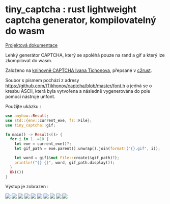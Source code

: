 # tiny_captcha : rust lightweight captcha generator, kompilovatelný do wasm

[Projektová dokumentace](https://docs.rs/tiny_captcha)

Lehký generátor CAPTCHA, který se spoléhá pouze na rand a gif a který lze zkompilovat do wasm.

Založeno na [knihovně CAPTCHA Ivana Tichonova](http://brokestream.com/captcha.html), přepsané v [c2rust](https://c2rust.com).

Soubor s písmem pochází z adresy https://github.com/ITikhonov/captcha/blob/master/font.h a jedná se o kresbu ASCII, která byla vytvořena a následně vygenerována do pole pomocí nástroje unfont.

Použijte ukázku :

```rust
use anyhow::Result;
use std::{env::current_exe, fs::File};
use tiny_captcha::gif;

fn main() -> Result<()> {
  for i in 1..=10 {
    let exe = current_exe()?;
    let gif_path = exe.parent().unwrap().join(format!("{}.gif", i));

    let word = gif(&mut File::create(&gif_path)?);
    println!("{} {}", word, gif_path.display());
  }
  Ok(())
}
```

Výstup je zobrazen :

![](./gif/1.gif) ![](./gif/2.gif) ![](./gif/3.gif) ![](./gif/4.gif) ![](./gif/5.gif) ![](./gif/6.gif) ![](./gif/7.gif) ![](./gif/8.gif) ![](./gif/9.gif) ![](./gif/10.gif)